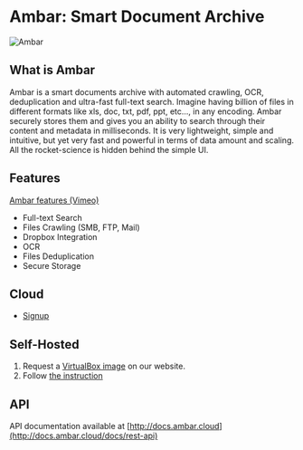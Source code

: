 # Ambar: Smart Document Archive

![Ambar](http://ambar.cloud/img/ui-mockup.jpg)

## What is Ambar

Ambar is a smart documents archive with automated crawling, OCR, deduplication and ultra-fast full-text search. Imagine having billion of files in different formats like xls, doc, txt, pdf, ppt, etc..., in any encoding. Ambar securely stores them and gives you an ability to search through their content and metadata in milliseconds. It is very lightweight, simple and intuitive, but yet very fast and powerful in terms of data amount and scaling. All the rocket-science is hidden behind the simple UI.

## Features

[Ambar features (Vimeo)](https://vimeo.com/202204412)

* Full-text Search
* Files Crawling (SMB, FTP, Mail)
* Dropbox Integration
* OCR
* Files Deduplication
* Secure Storage

## Cloud
 * [Signup](https://app.ambar.cloud/signup)

## Self-Hosted

1. Request a [VirtualBox image](http://ambar.cloud/) on our website.
2. Follow [the instruction](http://blog.ambar.cloud/self-hosted-ambar-step-by-step-guide/)

## API

API documentation available at [http://docs.ambar.cloud](http://docs.ambar.cloud/docs/rest-api)



